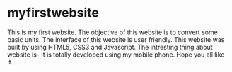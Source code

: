 # myfirstwebsite
This is my first website. The objective of this website is to convert some basic units.
The interface of this website is user friendly. This website was built by using HTML5, CSS3 and Javascript.
The intresting thing about website is- It is totally developed using my mobile phone.
Hope you all like it.
